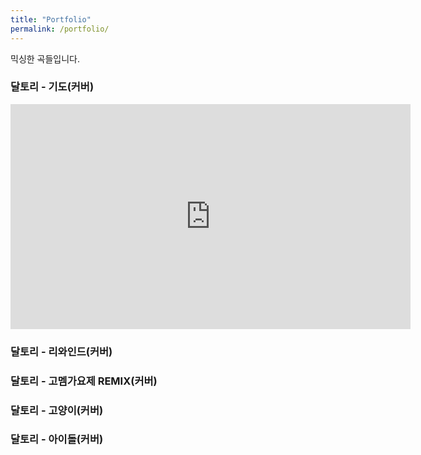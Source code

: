 ```yaml
---
title: "Portfolio"
permalink: /portfolio/
---
```


믹싱한 곡들입니다.

### 달토리 - 기도(커버)

<iframe width="640" height="360" src="https://www.youtube.com/embed/peUEusplDgc?si=-ptReiBJIFm1OUM-" title="YouTube video player" frameborder="0" allow="accelerometer; autoplay; clipboard-write; encrypted-media; gyroscope; picture-in-picture; web-share" allowfullscreen></iframe>

### 달토리 - 리와인드(커버)

### 달토리 - 고멤가요제 REMIX(커버)

### 달토리 - 고양이(커버)

### 달토리 - 아이돌(커버)
